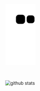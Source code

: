 ![snake gif](https://github.com/ssseok/ssseok/blob/output/github-contribution-grid-snake.svg)

<br>

<div>
  
  ![github stats](https://github-readme-stats.vercel.app/api?username=ssseok)

</div>
